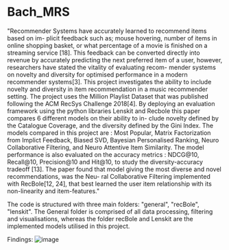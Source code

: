 # Bach_MRS
"Recommender Systems have accurately learned to recommend items based on im-
plicit feedback such as; mouse hovering, number of items in online shopping basket,
or what percentage of a movie is finished on a streaming service [18]. This feedback
can be converted directly into revenue by accurately predicting the next preferred
item of a user, however, researchers have stated the vitality of evaluating recom-
mender systems on novelty and diversity for optimised performance in a modern
recommender systems[3]. This project investigates the ability to include novelty
and diversity in item recommendation in a music recommender setting. The project
uses the Million Playlist Dataset that was published following the ACM RecSys
Challenge 2018[4]. By deploying an evaluation framework using the python libraries
Lenskit and Recbole this paper compares 6 different models on their ability to in-
clude novelty defined by the Catalogue Coverage, and the diversity defined by the
Gini Index. The models compared in this project are : Most Popular, Matrix
Factorization from Implict Feedback, Biased SVD, Bayesian Personalised Ranking,
Neuro Collaborative Filtering, and Neuro Attentive Item Similarity. The model
performance is also evaluated on the accuracy metrics : NDCG@10, Recall@10,
Precision@10 and Hit@10, to study the diversity-accuracy tradeoff [13]. The paper
found that model giving the most diverse and novel recommendations, was the Neu-
ral Collaborative Filtering implemented with RecBole[12, 24], that best learned the
user item relationship with its non-linearity and item-features."

The code is structured with three main folders: "general", "recBole", "lenskit". The General folder is comprised of all data processing,
filtering and visualisations, whereas the folder recBole and Lenskit are the implemented models utilised in this project.

Findings:
![image](https://github.com/affo98/Bach_MRS/assets/90624056/3995acbc-6b80-494c-9c7a-628088c88bcf)


